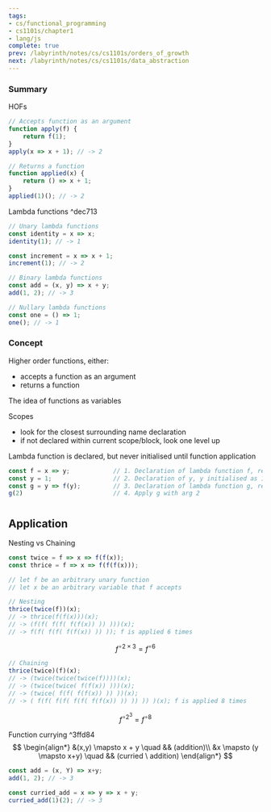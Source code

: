 ```yaml
---
tags:
- cs/functional_programming
- cs1101s/chapter1
- lang/js
complete: true
prev: /labyrinth/notes/cs/cs1101s/orders_of_growth
next: /labyrinth/notes/cs/cs1101s/data_abstraction
---
```


   

### Summary
HOFs
```js
// Accepts function as an argument
function apply(f) {
	return f(1);
}
apply(x => x + 1); // -> 2

// Returns a function
function applied(x) {
	return () => x + 1;
}
applied(1)(); // -> 2
```

Lambda functions ^dec713
```js
// Unary lambda functions
const identity = x => x;
identity(1); // -> 1

const increment = x => x + 1;
increment(1); // -> 2

// Binary lambda functions
const add = (x, y) => x + y;
add(1, 2); // -> 3

// Nullary lambda functions
const one = () => 1;
one(); // -> 1
```

### Concept
Higher order functions, either:
- accepts a function as an argument
- returns a function

The idea of functions as variables

Scopes
- look for the closest surrounding name declaration
- if not declared within current scope/block, look one level up

Lambda function is declared, but never initialised until function application
```js
const f = x => y;            // 1. Declaration of lambda function f, read rest of program  // 6. f called wth arg 2, y was initialiesd as 1, return 1
const y = 1;                 // 2. Declaration of y, y initialised as 1, read rest
const g = y => f(y);         // 3. Declaration of lambda function g, read rest             // 5. g called with arg 2, apply f with arg 2               // 7. f returned 1, return 1
g(2)                         // 4. Apply g with arg 2                                      // 8. return 1
```

#

## Application
Nesting vs Chaining
```js
const twice = f => x => f(f(x));
const thrice = f => x => f(f(f(x)));

// let f be an arbitrary unary function
// let x be an arbitrary variable that f accepts

// Nesting
thrice(twice(f))(x);
// -> thrice(f(f(x)))(x);
// -> (f(f( f(f( f(f(x)) )) )))(x);
// -> f(f( f(f( f(f(x)) )) )); f is applied 6 times
```
$$
f^{\circ2\times3} = f^{\circ6}
$$
```js
// Chaining
thrice(twice)(f)(x);
// -> (twice(twice(twice(f))))(x);
// -> (twice(twice( f(f(x)) )))(x);
// -> (twice( f(f( f(f(x)) )) ))(x);
// -> ( f(f( f(f( f(f( f(f(x)) )) )) )) )(x); f is applied 8 times
```
$$
f^{\circ2^3} = f^{\circ8}
$$

Function currying ^3ffd84
$$
\begin{align*}
&(x,y) \mapsto x + y \quad && (addition)\\
&x \mapsto (y \mapsto x+y) \quad && (curried \ addition)
\end{align*}
$$
```js
const add = (x, Y) => x+y;
add(1, 2); // -> 3

const curried_add = x => y => x + y;
curried_add(1)(2); // -> 3
```